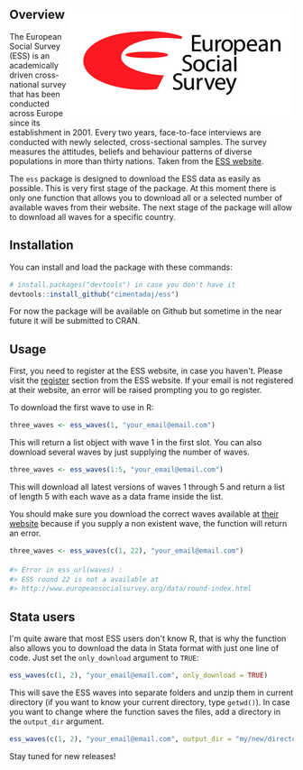 
Overview <img src="man/figures/ess_logo.png" align="right" />
-------------------------------------------------------------

The European Social Survey (ESS) is an academically driven cross-national survey that has been conducted across Europe since its establishment in 2001. Every two years, face-to-face interviews are conducted with newly selected, cross-sectional samples. The survey measures the attitudes, beliefs and behaviour patterns of diverse populations in more than thirty nations. Taken from the [ESS website](http://www.europeansocialsurvey.org/about/).

The `ess` package is designed to download the ESS data as easily as possible. This is very first stage of the package. At this moment there is only one function that allows you to download all or a selected number of available waves from their website. The next stage of the package will allow to download all waves for a specific country.

Installation
------------

You can install and load the package with these commands:

``` r
# install.packages("devtools") in case you don't have it
devtools::install_github("cimentadaj/ess")
```

For now the package will be available on Github but sometime in the near future it will be submitted to CRAN.

Usage
-----

First, you need to register at the ESS website, in case you haven't. Please visit the [register](http://www.europeansocialsurvey.org/user/new) section from the ESS website. If your email is not registered at their website, an error will be raised prompting you to go register.

To download the first wave to use in R:

``` r
three_waves <- ess_waves(1, "your_email@email.com")
```

This will return a list object with wave 1 in the first slot. You can also download several waves by just supplying the number of waves.

``` r
three_waves <- ess_waves(1:5, "your_email@email.com")
```

This will download all latest versions of waves 1 through 5 and return a list of length 5 with each wave as a data frame inside the list.

You should make sure you download the correct waves available at [their website](http://www.europeansocialsurvey.org/data/round-index.html) because if you supply a non existent wave, the function will return an error.

``` r
three_waves <- ess_waves(c(1, 22), "your_email@email.com")

#> Error in ess_url(waves) :
#> ESS round 22 is not a available at
#> http://www.europeansocialsurvey.org/data/round-index.html
```

Stata users
-----------

I'm quite aware that most ESS users don't know R, that is why the function also allows you to download the data in Stata format with just one line of code. Just set the `only_download` argument to `TRUE`:

``` r
ess_waves(c(1, 2), "your_email@email.com", only_download = TRUE)
```

This will save the ESS waves into separate folders and unzip them in current directory (if you want to know your current directory, type `getwd()`). In case you want to change where the function saves the files, add a directory in the `output_dir` argument.

``` r
ess_waves(c(1, 2), "your_email@email.com", output_dir = "my/new/directory", only_download = TRUE)
```

Stay tuned for new releases!

